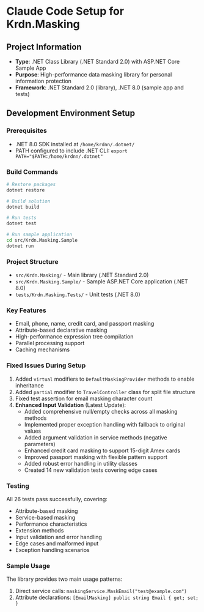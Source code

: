 # Claude Code Setup for Krdn.Masking

## Project Information
- **Type**: .NET Class Library (.NET Standard 2.0) with ASP.NET Core Sample App
- **Purpose**: High-performance data masking library for personal information protection
- **Framework**: .NET Standard 2.0 (library), .NET 8.0 (sample app and tests)

## Development Environment Setup

### Prerequisites
- .NET 8.0 SDK installed at `/home/krdnn/.dotnet/`
- PATH configured to include .NET CLI: `export PATH="$PATH:/home/krdnn/.dotnet"`

### Build Commands
```bash
# Restore packages
dotnet restore

# Build solution
dotnet build

# Run tests
dotnet test

# Run sample application
cd src/Krdn.Masking.Sample
dotnet run
```

### Project Structure
- `src/Krdn.Masking/` - Main library (.NET Standard 2.0)
- `src/Krdn.Masking.Sample/` - Sample ASP.NET Core application (.NET 8.0)
- `tests/Krdn.Masking.Tests/` - Unit tests (.NET 8.0)

### Key Features
- Email, phone, name, credit card, and passport masking
- Attribute-based declarative masking
- High-performance expression tree compilation
- Parallel processing support
- Caching mechanisms

### Fixed Issues During Setup
1. Added `virtual` modifiers to `DefaultMaskingProvider` methods to enable inheritance
2. Added `partial` modifier to `TravelController` class for split file structure  
3. Fixed test assertion for email masking character count
4. **Enhanced Input Validation** (Latest Update):
   - Added comprehensive null/empty checks across all masking methods
   - Implemented proper exception handling with fallback to original values
   - Added argument validation in service methods (negative parameters)
   - Enhanced credit card masking to support 15-digit Amex cards
   - Improved passport masking with flexible pattern support
   - Added robust error handling in utility classes
   - Created 14 new validation tests covering edge cases

### Testing
All 26 tests pass successfully, covering:
- Attribute-based masking
- Service-based masking  
- Performance characteristics
- Extension methods
- Input validation and error handling
- Edge cases and malformed input
- Exception handling scenarios

### Sample Usage
The library provides two main usage patterns:
1. Direct service calls: `maskingService.MaskEmail("test@example.com")`
2. Attribute declarations: `[EmailMasking] public string Email { get; set; }`